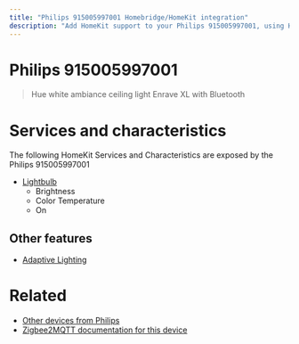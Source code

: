 ```yaml
---
title: "Philips 915005997001 Homebridge/HomeKit integration"
description: "Add HomeKit support to your Philips 915005997001, using Homebridge, Zigbee2MQTT and homebridge-z2m."
---
```

<!---
This file has been GENERATED using src/docgen/docgen.ts
DO NOT EDIT THIS FILE MANUALLY!
-->
# Philips 915005997001
> Hue white ambiance ceiling light Enrave XL with Bluetooth


# Services and characteristics
The following HomeKit Services and Characteristics are exposed by
the Philips 915005997001

* [Lightbulb](../../light.md)
  * Brightness
  * Color Temperature
  * On


## Other features
* [Adaptive Lighting](../../light.md)


# Related
* [Other devices from Philips](../index.md#philips)
* [Zigbee2MQTT documentation for this device](https://www.zigbee2mqtt.io/devices/915005997001.html)